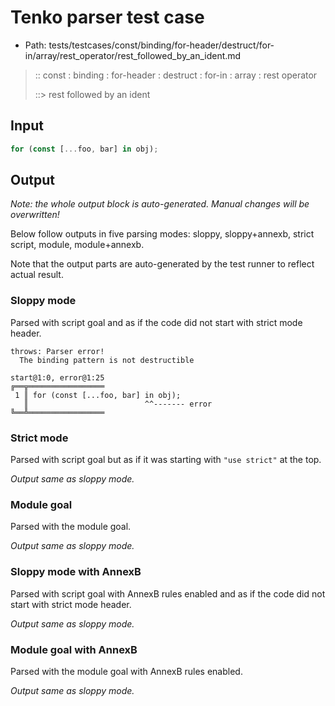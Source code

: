 # Tenko parser test case

- Path: tests/testcases/const/binding/for-header/destruct/for-in/array/rest_operator/rest_followed_by_an_ident.md

> :: const : binding : for-header : destruct : for-in : array : rest operator
>
> ::> rest followed by an ident

## Input

`````js
for (const [...foo, bar] in obj);
`````

## Output

_Note: the whole output block is auto-generated. Manual changes will be overwritten!_

Below follow outputs in five parsing modes: sloppy, sloppy+annexb, strict script, module, module+annexb.

Note that the output parts are auto-generated by the test runner to reflect actual result.

### Sloppy mode

Parsed with script goal and as if the code did not start with strict mode header.

`````
throws: Parser error!
  The binding pattern is not destructible

start@1:0, error@1:25
╔══╦═════════════════
 1 ║ for (const [...foo, bar] in obj);
   ║                          ^^------- error
╚══╩═════════════════

`````

### Strict mode

Parsed with script goal but as if it was starting with `"use strict"` at the top.

_Output same as sloppy mode._

### Module goal

Parsed with the module goal.

_Output same as sloppy mode._

### Sloppy mode with AnnexB

Parsed with script goal with AnnexB rules enabled and as if the code did not start with strict mode header.

_Output same as sloppy mode._

### Module goal with AnnexB

Parsed with the module goal with AnnexB rules enabled.

_Output same as sloppy mode._
